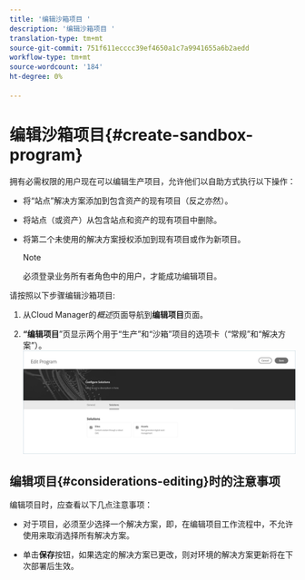 ```yaml
---
title: '编辑沙箱项目 '
description: '编辑沙箱项目 '
translation-type: tm+mt
source-git-commit: 751f611ecccc39ef4650a1c7a9941655a6b2aedd
workflow-type: tm+mt
source-wordcount: '184'
ht-degree: 0%

---
```



# 编辑沙箱项目{#create-sandbox-program}

拥有必需权限的用户现在可以编辑生产项目，允许他们以自助方式执行以下操作：

* 将“站点”解决方案添加到包含资产的现有项目（反之亦然）。
* 将站点（或资产）从包含站点和资产的现有项目中删除。
* 将第二个未使用的解决方案授权添加到现有项目或作为新项目。

   >[!NOTE]
   >必须登录业务所有者角色中的用户，才能成功编辑项目。

请按照以下步骤编辑沙箱项目:

1. 从Cloud Manager的&#x200B;*概述*&#x200B;页面导航到&#x200B;**编辑项目**&#x200B;页面。

1. **“编辑项目**”页显示两个用于“生产”和“沙箱”项目的选项卡（“常规”和“解决方案”）。
   ![](assets/edit-program.png)


## 编辑项目{#considerations-editing}时的注意事项

编辑项目时，应查看以下几点注意事项：

* 对于项目，必须至少选择一个解决方案，即，在编辑项目工作流程中，不允许使用来取消选择所有解决方案。

* 单击&#x200B;**保存**&#x200B;按钮，如果选定的解决方案已更改，则对环境的解决方案更新将在下次部署后生效。